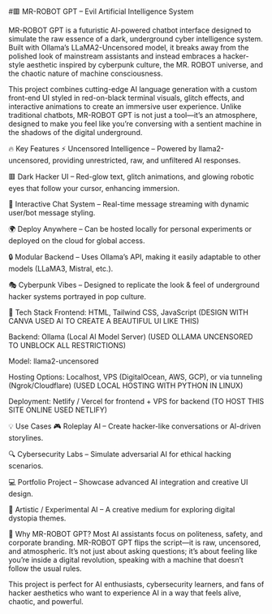#🟥 MR-ROBOT GPT – Evil Artificial Intelligence System

MR-ROBOT GPT is a futuristic AI-powered chatbot interface designed to simulate the raw essence of a dark, underground cyber intelligence system. Built with Ollama’s LLaMA2-Uncensored model, it breaks away from the polished look of mainstream assistants and instead embraces a hacker-style aesthetic inspired by cyberpunk culture, the MR. ROBOT universe, and the chaotic nature of machine consciousness.

This project combines cutting-edge AI language generation with a custom front-end UI styled in red-on-black terminal visuals, glitch effects, and interactive animations to create an immersive user experience. Unlike traditional chatbots, MR-ROBOT GPT is not just a tool—it’s an atmosphere, designed to make you feel like you’re conversing with a sentient machine in the shadows of the digital underground.

🔥 Key Features
⚡ Uncensored Intelligence – Powered by llama2-uncensored, providing unrestricted, raw, and unfiltered AI responses.

🟥 Dark Hacker UI – Red-glow text, glitch animations, and glowing robotic eyes that follow your cursor, enhancing immersion.

🤖 Interactive Chat System – Real-time message streaming with dynamic user/bot message styling.

🌍 Deploy Anywhere – Can be hosted locally for personal experiments or deployed on the cloud for global access.

🔒 Modular Backend – Uses Ollama’s API, making it easily adaptable to other models (LLaMA3, Mistral, etc.).

🎭 Cyberpunk Vibes – Designed to replicate the look & feel of underground hacker systems portrayed in pop culture.


🚀 Tech Stack
Frontend: HTML, Tailwind CSS, JavaScript (DESIGN WITH CANVA USED AI TO CREATE A BEAUTIFUL UI LIKE THIS)

Backend: Ollama (Local AI Model Server) (USED OLLAMA UNCENSORED TO UNBLOCK ALL RESTRICTIONS)

Model: llama2-uncensored

Hosting Options: Localhost, VPS (DigitalOcean, AWS, GCP), or via tunneling (Ngrok/Cloudflare) (USED LOCAL HOSTING WITH PYTHON IN LINUX)

Deployment: Netlify / Vercel for frontend + VPS for backend (TO HOST THIS SITE ONLINE USED NETLIFY)

💡 Use Cases
🎮 Roleplay AI – Create hacker-like conversations or AI-driven storylines.

🔍 Cybersecurity Labs – Simulate adversarial AI for ethical hacking scenarios.

💻 Portfolio Project – Showcase advanced AI integration and creative UI design.

🎨 Artistic / Experimental AI – A creative medium for exploring digital dystopia themes.

🎯 Why MR-ROBOT GPT?
Most AI assistants focus on politeness, safety, and corporate branding. MR-ROBOT GPT flips the script—it is raw, uncensored, and atmospheric. It’s not just about asking questions; it’s about feeling like you’re inside a digital revolution, speaking with a machine that doesn’t follow the usual rules.

This project is perfect for AI enthusiasts, cybersecurity learners, and fans of hacker aesthetics who want to experience AI in a way that feels alive, chaotic, and powerful.
